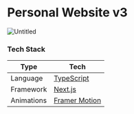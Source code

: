 # Personal Website v3

![Untitled](https://github.com/sagarbrathod1/personal-website-v3/assets/97072541/6a6b8eab-7217-401b-bb7f-c35b7b398d9f)

### Tech Stack

| Type      | Tech                                                         |
| --------- | ------------------------------------------------------------ |
| Language  | [TypeScript](https://www.typescriptlang.org/)                |
| Framework | [Next.js](https://nextjs.org/)                               |
| Animations| [Framer Motion](https://www.framer.com/motion/)              |
